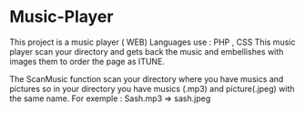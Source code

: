 # Music-Player
This project is a music player ( WEB)
Languages use : PHP , CSS
This music player  scan your directory and gets back the music and embellishes with images them to order the page as ITUNE.

The ScanMusic function scan your directory where you have musics and pictures so in your directory you have musics (.mp3) and picture(.jpeg) with the same name.
For exemple : Sash.mp3 => sash.jpeg
